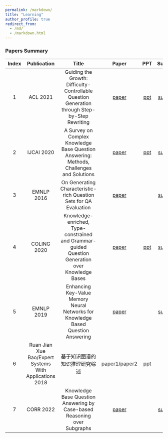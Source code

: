```yaml
---
permalink: /markdown/
title: "Learning"
author_profile: true
redirect_from: 
  - /md/
  - /markdown.html
---
```



### Papers Summary

| Index | Publication   | Title                                                                                         | Paper | PPT  |Summary|
| :------:| :------:        | :------------------------------------------------------------:                                  | :------:|:------:|:------: |     
| 1     | ACL 2021      | Guiding the Growth: Difficulty-Controllable Question Generation through Step-by-Step Rewriting| [paper](http://zhiqiang11.github.io/files/guiding_paper.pdf)|  [ppt](http://zhiqiang11.github.io/files/guiding_ppt.pdf)| [summary](http://zhiqiang11.github.io/files/guiding_summary.pdf)|
| 2     | IJCAI 2020      |A Survey on Complex Knowledge Base Question Answering: Methods, Challenges and Solutions| [paper](http://zhiqiang11.github.io/files/Complex_KBQA_survey.pdf)|  [ppt](http://zhiqiang11.github.io/files/Complex_KBQA_Survey_ppt.pdf)| [summary](http://zhiqiang11.github.io/files/complex_survey_summery.pdf)|
| 3     | EMNLP 2016      |On Generating Characteristic-rich Question Sets for QA Evaluation| [paper](http://zhiqiang11.github.io/files/Generating.pdf)|  | [summary](http://zhiqiang11.github.io/files/Characteristic_summery.pdf)|
| 4     | COLING 2020      |Knowledge-enriched, Type-constrained and Grammar-guided Question Generation over Knowledge Bases| [paper](http://zhiqiang11.github.io/files/Knowledge-enriched.pdf)|[ppt](http://zhiqiang11.github.io/files/Knowledge-enriched-ppt.pdf)  | [summary](http://zhiqiang11.github.io/files/Knowledge-enriched_summery.pdf)|
| 5     | EMNLP 2019      |Enhancing Key-Value Memory Neural Networks for Knowledge Based Question Answering| [paper](http://zhiqiang11.github.io/files/Enhancing.pdf)| | [summary](http://zhiqiang11.github.io/files/Enhancing_summery.pdf)|
| 6     | Ruan Jian Xue Bao/Expert Systems With Applications 2018      |基于知识图谱的知识推理研究综述| [paper1](http://zhiqiang11.github.io/files/resoning_survey_1.pdf)/[paper2](http://zhiqiang11.github.io/files/resoning_survey_2.pdf)|[ppt](http://zhiqiang11.github.io/files/resoning_ppt.pdf)  | 
| 7     | CORR 2022      |Knowledge Base Question Answering by Case-based Reasoning over Subgraphs| [paper](http://zhiqiang11.github.io/files/Subgraphs.pdf)| | [summary](http://zhiqiang11.github.io/files/Subgraphs-summery.pdf)|
